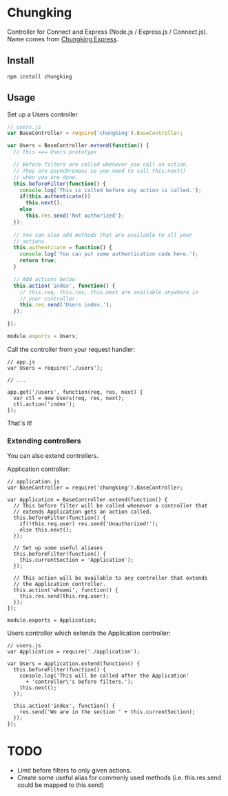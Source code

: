 # Chungking 

Controller for Connect and Express (Node.js / Express.js /
Connect.js). Name comes from [Chungking Express](http://en.wikipedia.org/wiki/Chungking_Express).

## Install

    npm install chungking

## Usage

Set up a Users controller

```javascript
// users.js
var BaseController = require('chungking').BaseController;

var Users = BaseController.extend(function() {
  // this === Users.prototype

  // Before filters are called whenever you call an action.
  // They are asynchronous so you need to call this.next()
  // when you are done.
  this.beforeFilter(function() {
    console.log('This is called before any action is called.');
    if(this.authenticate())
      this.next();
    else
      this.res.send('Not authorized');
  });
  
  // You can also add methods that are available to all your
  // actions.
  this.authenticate = function() {
    console.log('You can put some authentication code here.');
    return true;
  }

  // Add actions below
  this.action('index', function() {
    // this.req, this.res, this.next are available anywhere in
    // your controller.
    this.res.send('Users index.');
  });

});

module.exports = Users;
```

Call the controller from your request handler:

    // app.js
    var Users = require('./users');

    // ...

    app.get('/users', function(req, res, next) {
      var ctl = new Users(req, res, next);
      ctl.action('index');
    });

That's it!

### Extending controllers

You can also extend controllers.

Application controller:

    // application.js
    var BaseController = require('chungking').BaseController;

    var Application = BaseController.extend(function() {
      // This before filter will be called whenever a controller that
      // extends Application gets an action called.
      this.beforeFilter(function() {
        if(!this.req.user) res.send('Unauthorized!');
        else this.next();
      });

      // Set up some useful aliases
      this.beforeFilter(function() {
        this.currentSection = 'Application');
      });

      // This action will be available to any controller that extends
      // the Application controller.
      this.action('whoami', function() {
        this.res.send(this.req.user);
      });
    });
    
    module.exports = Application;

Users controller which extends the Application controller:


    // users.js
    var Application = require('./application');

    var Users = Application.extend(function() {
      this.beforeFilter(function() {
        console.log('This will be called after the Application'
          + 'controller\'s before filters.');
        this.next();
      });
      
      this.action('index', function() {
        res.send('We are in the section ' + this.currentSection);
      });
    });

# TODO #

- Limit before filters to only given actions.
- Create some useful alias for commonly used methods (i.e. this.res.send could be mapped to this.send)
